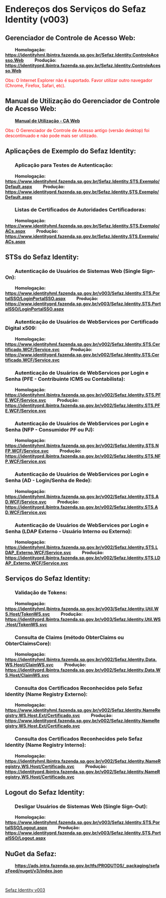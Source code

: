 # Endereços dos Serviços do Sefaz Identity (v003) 

## ​​Gerenciador de Controle de Acesso Web:

&nbsp;&nbsp;&nbsp;&nbsp;&nbsp;&nbsp;&nbsp;&nbsp;**Homologação: https://identityhml.lbintra.fazenda.sp.gov.br/Sefaz.Identity.ControleAcesso.Web**
&nbsp;&nbsp;&nbsp;&nbsp;&nbsp;&nbsp;&nbsp;&nbsp;**Produção: https://identityprd.lbintra.fazenda.sp.gov.br/Sefaz.Identity.ControleAcesso.Web**

<p style="color:red">Obs: O Internet Explorer não é suportado. Favor utilizar outro navegador (Chrome, Firefox, Safari, etc).</p>

## Manual de Utilização do Gerenciador de Controle de Acesso Web:

&nbsp;&nbsp;&nbsp;&nbsp;&nbsp;&nbsp;&nbsp;&nbsp;**[Manual de Utilização - CA Web](https://ads.intra.fazenda.sp.gov.br/tfs/ADMIN/4d6df5f0-2d1f-4431-b769-f063824bd57e/_apis/git/repositories/1885edf5-80ac-4cbb-b3e3-bdf0ea291276/items?path=%2FSefaz%20Identity%2Fv003%2FGerenciador%20de%20Controle%20de%20Acesso%2FManual%20de%20Utiliza%C3%A7%C3%A3o%20-%20CA%20WEB.pdf&versionDescriptor%5BversionOptions%5D=0&versionDescriptor%5BversionType%5D=0&versionDescriptor%5Bversion%5D=master&resolveLfs=true&%24format=octetStream&api-version=5.0)**

<p style="color:red">Obs: O Gerenciador de Controle de Acesso antigo (versão desktop) foi descontinuado e não pode mais ser utilizado.</p>

## Aplicações de Exemplo do Sefaz Identity:

### &nbsp;&nbsp;&nbsp;&nbsp;&nbsp;&nbsp;&nbsp;&nbsp;Aplicação para Testes de Autenticação:
&nbsp;&nbsp;&nbsp;&nbsp;&nbsp;&nbsp;&nbsp;&nbsp;**Homologação: https://www.identityhml.fazenda.sp.gov.br/Sefaz.Identity.STS.Exemplo/Default.aspx**
&nbsp;&nbsp;&nbsp;&nbsp;&nbsp;&nbsp;&nbsp;&nbsp;**Produção: https://www.identityprd.fazenda.sp.gov.br/Sefaz.Identity.STS.Exemplo/Default.aspx**

### &nbsp;&nbsp;&nbsp;&nbsp;&nbsp;&nbsp;&nbsp;&nbsp;Listas de Certificados de Autoridades Certificadoras:
&nbsp;&nbsp;&nbsp;&nbsp;&nbsp;&nbsp;&nbsp;&nbsp;**Homologação: https://www.identityhml.fazenda.sp.gov.br/Sefaz.Identity.STS.Exemplo/ACs.aspx**
&nbsp;&nbsp;&nbsp;&nbsp;&nbsp;&nbsp;&nbsp;&nbsp;**Produção: https://www.identityprd.fazenda.sp.gov.br/Sefaz.Identity.STS.Exemplo/ACs.aspx**
 
## STSs do Sefaz Identity:

### &nbsp;&nbsp;&nbsp;&nbsp;&nbsp;&nbsp;&nbsp;&nbsp;Autenticação de Usuários de Sistemas Web (Single Sign-On):
&nbsp;&nbsp;&nbsp;&nbsp;&nbsp;&nbsp;&nbsp;&nbsp;**Homologação: https://www.identityhml.fazenda.sp.gov.br/v003/Sefaz.Identity.STS.PortalSSO/LoginPortalSSO.aspx**
&nbsp;&nbsp;&nbsp;&nbsp;&nbsp;&nbsp;&nbsp;&nbsp;**Produção: https://www.identityprd.fazenda.sp.gov.br/v003/Sefaz.Identity.STS.PortalSSO/LoginPortalSSO.aspx**

### &nbsp;&nbsp;&nbsp;&nbsp;&nbsp;&nbsp;&nbsp;&nbsp;Autenticação de Usuários de WebServices por Certificado Digital x509:
&nbsp;&nbsp;&nbsp;&nbsp;&nbsp;&nbsp;&nbsp;&nbsp;**Homologação: https://www.identityhml.fazenda.sp.gov.br/v002/Sefaz.Identity.STS.Certificado.WCF/Service.svc**
&nbsp;&nbsp;&nbsp;&nbsp;&nbsp;&nbsp;&nbsp;&nbsp;**Produção: https://www.identityprd.fazenda.sp.gov.br/v002/Sefaz.Identity.STS.Certificado.WCF/Service.svc**

### &nbsp;&nbsp;&nbsp;&nbsp;&nbsp;&nbsp;&nbsp;&nbsp;Autenticação de Usuários de WebServices por Login e Senha (PFE - Contribuinte ICMS ou Contabilista):
&nbsp;&nbsp;&nbsp;&nbsp;&nbsp;&nbsp;&nbsp;&nbsp;**Homologação: https://identityhml.lbintra.fazenda.sp.gov.br/v002/Sefaz.Identity.STS.PFE.WCF/Service.svc**
&nbsp;&nbsp;&nbsp;&nbsp;&nbsp;&nbsp;&nbsp;&nbsp;**Produção: https://identityprd.lbintra.fazenda.sp.gov.br/v002/Sefaz.Identity.STS.PFE.WCF/Service.svc**

### &nbsp;&nbsp;&nbsp;&nbsp;&nbsp;&nbsp;&nbsp;&nbsp;Autenticação de Usuários de WebServices por Login e Senha (NFP - Consumidor PF ou PJ):
&nbsp;&nbsp;&nbsp;&nbsp;&nbsp;&nbsp;&nbsp;&nbsp;**Homologação: https://identityhml.lbintra.fazenda.sp.gov.br/v002/Sefaz.Identity.STS.NFP.WCF/Service.svc**
&nbsp;&nbsp;&nbsp;&nbsp;&nbsp;&nbsp;&nbsp;&nbsp;**Produção: https://identityprd.lbintra.fazenda.sp.gov.br/v002/Sefaz.Identity.STS.NFP.WCF/Service.svc**

### &nbsp;&nbsp;&nbsp;&nbsp;&nbsp;&nbsp;&nbsp;&nbsp;Autenticação de Usuários de WebServices por Login e Senha (AD - Login/Senha de Rede):
&nbsp;&nbsp;&nbsp;&nbsp;&nbsp;&nbsp;&nbsp;&nbsp;**Homologação: https://identityhml.lbintra.fazenda.sp.gov.br/v002/Sefaz.Identity.STS.AD.WCF/Service.svc**
&nbsp;&nbsp;&nbsp;&nbsp;&nbsp;&nbsp;&nbsp;&nbsp;**Produção: https://identityprd.lbintra.fazenda.sp.gov.br/v002/Sefaz.Identity.STS.AD.WCF/Service.svc**

### &nbsp;&nbsp;&nbsp;&nbsp;&nbsp;&nbsp;&nbsp;&nbsp;Autenticação de Usuários de WebServices por Login e Senha (LDAP Externo - Usuário Interno ou Externo):
&nbsp;&nbsp;&nbsp;&nbsp;&nbsp;&nbsp;&nbsp;&nbsp;**Homologação: https://identityhml.lbintra.fazenda.sp.gov.br/v002/Sefaz.Identity.STS.LDAP_Externo.WCF/Service.svc**
&nbsp;&nbsp;&nbsp;&nbsp;&nbsp;&nbsp;&nbsp;&nbsp;**Produção: https://identityprd.lbintra.fazenda.sp.gov.br/v002/Sefaz.Identity.STS.LDAP_Externo.WCF/Service.svc**

## Serviços do Sefaz Identity:

### &nbsp;&nbsp;&nbsp;&nbsp;&nbsp;&nbsp;&nbsp;&nbsp;Validação de Tokens:
&nbsp;&nbsp;&nbsp;&nbsp;&nbsp;&nbsp;&nbsp;&nbsp;**Homologação: https://identityhml.lbintra.fazenda.sp.gov.br/v003/Sefaz.Identity.Util.WS.Host/TokenWS.svc**
&nbsp;&nbsp;&nbsp;&nbsp;&nbsp;&nbsp;&nbsp;&nbsp;**Produção: https://identityprd.lbintra.fazenda.sp.gov.br/v003/Sefaz.Identity.Util.WS.Host/TokenWS.svc**

### &nbsp;&nbsp;&nbsp;&nbsp;&nbsp;&nbsp;&nbsp;&nbsp;Consulta de Claims (método ObterClaims ou ObterClaimsCore):
&nbsp;&nbsp;&nbsp;&nbsp;&nbsp;&nbsp;&nbsp;&nbsp;**Homologação: https://identityhml.lbintra.fazenda.sp.gov.br/v002/Sefaz.Identity.Data.WS.Host/ClaimWS.svc**
&nbsp;&nbsp;&nbsp;&nbsp;&nbsp;&nbsp;&nbsp;&nbsp;**Produção: https://identityprd.lbintra.fazenda.sp.gov.br/v002/Sefaz.Identity.Data.WS.Host/ClaimWS.svc**

### &nbsp;&nbsp;&nbsp;&nbsp;&nbsp;&nbsp;&nbsp;&nbsp;Consulta dos Certificados Reconhecidos pelo Sefaz Identity (Name Registry Externo):
&nbsp;&nbsp;&nbsp;&nbsp;&nbsp;&nbsp;&nbsp;&nbsp;**Homologação: https://www.identityhml.fazenda.sp.gov.br/v002/Sefaz.Identity.NameRegistry.WS.Host.Ext/Certificado.svc**
&nbsp;&nbsp;&nbsp;&nbsp;&nbsp;&nbsp;&nbsp;&nbsp;**Produção: https://www.identityprd.fazenda.sp.gov.br/v002/Sefaz.Identity.NameRegistry.WS.Host.Ext/Certificado.svc**

### &nbsp;&nbsp;&nbsp;&nbsp;&nbsp;&nbsp;&nbsp;&nbsp;Consulta dos Certificados Reconhecidos pelo Sefaz Identity (Name Registry Interno):
&nbsp;&nbsp;&nbsp;&nbsp;&nbsp;&nbsp;&nbsp;&nbsp;**Homologação: https://identityhml.lbintra.fazenda.sp.gov.br/v002/Sefaz.Identity.NameRegistry.WS.Host/Certificado.svc**
&nbsp;&nbsp;&nbsp;&nbsp;&nbsp;&nbsp;&nbsp;&nbsp;**Produção: https://identityprd.lbintra.fazenda.sp.gov.br/v002/Sefaz.Identity.NameRegistry.WS.Host/Certificado.svc**

## Logout do Sefaz Identity:

### &nbsp;&nbsp;&nbsp;&nbsp;&nbsp;&nbsp;&nbsp;&nbsp;Desligar Usuários de Sistemas Web (Single Sign-Out):
&nbsp;&nbsp;&nbsp;&nbsp;&nbsp;&nbsp;&nbsp;&nbsp;**Homologação: https://www.identityhml.fazenda.sp.gov.br/v003/Sefaz.Identity.STS.PortalSSO/Logout.aspx**
&nbsp;&nbsp;&nbsp;&nbsp;&nbsp;&nbsp;&nbsp;&nbsp;**Produção: https://www.identityprd.fazenda.sp.gov.br/v003/Sefaz.Identity.STS.PortalSSO/Logout.aspx**

## NuGet da Sefaz:

&nbsp;&nbsp;&nbsp;&nbsp;&nbsp;&nbsp;&nbsp;&nbsp;**<a href="https://ads.intra.fazenda.sp.gov.br/tfs/PRODUTOS/_packaging/sefazFeed/nuget/v3/index.json" target="_blank">https://ads.intra.fazenda.sp.gov.br/tfs/PRODUTOS/_packaging/sefazFeed/nuget/v3/index.json</a>**

<br/>

[Sefaz Identity v003](https://ads.intra.fazenda.sp.gov.br/tfs/ADMIN/Wiki_Arquitetura/_wiki/wikis/Wiki_Arquitetura.wiki/413/Sefaz-Identity-vers%C3%A3o-003-(SSO))
